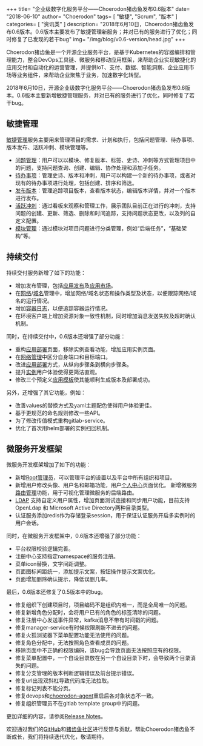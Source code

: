 +++
title= "企业级数字化服务平台——Choerodon猪齿鱼发布0.6版本"
date= "2018-06-10"
author= "Choerodon"
tags= [
    "敏捷",
    "Scrum",
    "版本"
]
categories= [
    "资讯类"
]
description= "2018年6月10日，Choerodon猪齿鱼发布0.6版本。0.6版本主要发布了敏捷管理新服务；并对已有的服务进行了优化；同时修复了已发现的若干bug" 
img= "/img/blog/v0.6-version/head.jpg"
+++

Choerodon猪齿鱼是一个开源企业服务平台，是基于Kubernetes的容器编排和管理能力，整合DevOps工具链、微服务和移动应用框架，来帮助企业实现敏捷化的应用交付和自动化的运营管理，并提供IoT、支付、数据、智能洞察、企业应用市场等业务组件，来帮助企业聚焦于业务，加速数字化转型。

2018年6月10日，开源企业级数字化服务平台——Choerodon猪齿鱼发布0.6版本。0.6版本主要新增敏捷管理服务，并对已有的服务进行了优化，同时修复了若干bug。

## 敏捷管理
[敏捷管理](http://choerodon.io/zh/docs/user-guide/scrum/)服务主要用来管理项目的需求、计划和执行，包括问题管理、待办事项、版本发布、活跃冲刺、模块管理等。

- [问题管理](http://choerodon.io/zh/docs/user-guide/scrum/problem-manage/)：用户可以以模块、修复版本、标签、史诗、冲刺等方式管理项目中的问题，支持问题查询、创建、编辑、协作处理和添加子任务。
- [待办事项](http://choerodon.io/zh/docs/user-guide/scrum/todo/)：管理史诗、版本和冲刺，用户可以构建一个新的待办事项，或者对现有的待办事项进行处理，包括创建、排序和筛选。
- [发布版本](http://choerodon.io/zh/docs/user-guide/scrum/release/)：管理追踪项目版本，查看版本状态，编辑版本详情，并对一个版本进行发布。
- [活跃冲刺](http://choerodon.io/zh/docs/user-guide/scrum/sprint/)：通过看板来观察和管理工作，展示团队目前正在进行的冲刺，支持问题的创建、更新、筛选、删除和时间追踪，支持问题状态更改，以及列的自定义配置。
- [模块管理](http://choerodon.io/zh/docs/user-guide/scrum/module-manage/)：通过模块对项目问题进行分类管理，例如“后端任务”，“基础架构”等。

## 持续交付
持续交付服务新增了如下的功能：

- 增加发布管理，包括[应用发布](http://choerodon.io/zh/docs/user-guide/development-pipeline/application-release/)及[应用市场](http://choerodon.io/zh/docs/user-guide/deployment-pipeline/application-market/)。
- 在[网络](http://choerodon.io/zh/docs/user-guide/deployment-pipeline/service/)/[域名](http://choerodon.io/zh/docs/user-guide/deployment-pipeline/ingress/)管理中，增加网络/域名状态和操作类型及状态，以便跟踪网络/域名的运行情况。
- 增加[容器日志](http://choerodon.io/zh/docs/user-guide/deployment-pipeline/container/)，以便追踪容器运行情况。
- 在环境客户端上增加资源对象一致性机制，同时增加消息发送失败及超时确认机制。

同时，在持续交付中，0.6版本还增强了部分功能：

- 重构[应用部署](http://choerodon.io/zh/docs/user-guide/deployment-pipeline/application-deployment/)页面，移除实例查看功能，增加应用实例页面。
- 在[网络管理](http://choerodon.io/zh/docs/user-guide/deployment-pipeline/service/)中区分自身端口和目标端口。
- 改进[应用部署](http://choerodon.io/zh/docs/user-guide/deployment-pipeline/application-deployment/)方式，从纵向步骤条到横向步骤条。
- 提升[实例](http://choerodon.io/zh/docs/user-guide/deployment-pipeline/instance/)用户体验使得更简洁直观。
- 修改三个预定义[应用模板](http://choerodon.io/zh/docs/user-guide/development-pipeline/application-template/)使其能顺利生成版本及部署成功。

另外，还增强了其它功能，例如：

- 改善values的替换方式及yaml主题配色使得用户体验更佳。
- 基于更规范的命名规则修改一些API。
- 为了修改传值模式重构gitlab-service。
- 优化了首次用helm部署的实例扫回机制。

## 微服务开发框架
微服务开发框架增加了如下的功能：

- 新增[Root管理员](http://choerodon.io/zh/docs/user-guide/system-configuration/platform/rootuser/)，可以管理平台的设置以及平台中所有组织和项目。
- 新增用户修改头像、用户名和邮箱功能，用户[个人中心](http://choerodon.io/zh/docs/user-guide/system-configuration/person/)页面优化。
新增微服务[路由管理](http://choerodon.io/zh/docs/user-guide/system-configuration/microservice-management/route/)功能，用于可视化管理微服务的后端路由。
- [LDAP](http://choerodon.io/zh/docs/user-guide/system-configuration/tenant/ldap/) 支持自定义用户属性，增加页面测试连接和同步用户功能，目前支持OpenLdap 和 Microsoft Active Directory两种目录类型。
- 认证服务添加redis作为存储登录session，用于保证认证服务开启多实例时的用户会话。

同时，在微服务开发框架中，0.6版本还增强了部分功能：

- 平台权限校验逻辑完善。
- 注册中心支持指定namespace的服务注册。
- 菜单icon替换，文字间距调整。
- 页面图标间距统一，添加提示文案，按钮操作提示文案优化。
- 页面增加删除确认提示，降低误删几率。

最后，0.6版本还修复了0.5版本中的bug。

- 修复组织下创建项目时，项目编码不是组织内唯一，而是全局唯一的问题。
- 修复新增角色分配时，会将用户已有的角色的标签清除的问题。
- 修复注册中心发送事件异常，kafka消息不带有时间戳的问题。
- 修复manager-service有时候权限刷新不进去的问题。
- 修复火狐浏览器下菜单配置功能无法使用的问题。
- 修复角色分配中，无法按照角色查看成员的问题。
- 移除页面中不正确的权限编码，该bug会导致页面无法按照应有的权限。
- 修复菜单配置中，一个自设目录放在另一个自设目录下时，会导致两个目录消失的问题。
- 修复分支管理的版本判断逻辑错误及前台提示错误。
- 修复url出现双斜杠导致代码库无法拉取。
- 修复标记列表不能分页。
- 修复devops和[choerodon-agent](http://choerodon.io/zh/docs/concept/choerodon-agent/)重启后各对象状态不一致。
- 修复组织管理员不在gitlab template group中的问题。

更加详细的内容，请参阅[Release Notes](https://github.com/choerodon/choerodon/blob/master/changelogs/CHANGELOG_v0.6.0_zh.md)。

欢迎通过我们的[GitHub](https://github.com/choerodon)和[猪齿鱼社区](http://choerodon.io/zh/community/)进行反馈与贡献，帮助Choerodon猪齿鱼不断成长，我们将持续迭代优化，敬请期待。